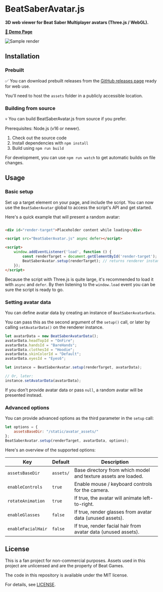 # BeatSaberAvatar.js

**3D web viewer for Beat Saber Multiplayer avatars (Three.js / WebGL).**

**[👀 Demo Page](https://roydejong.github.io/BeatSaberAvatar.js/demo.html)**

![Sample render](https://user-images.githubusercontent.com/6772638/153731427-7627af23-d68b-451f-9d06-6944ab2d2031.png)

## Installation

### Prebuilt

✅ You can download prebuilt releases from
the [GitHub releases page](https://github.com/roydejong/BeatSaberAvatar.js/releases/latest) ready for web use.

You'll need to host the `assets` folder in a publicly accessible location.

### Building from source

💀 You can build BeatSaberAvatar.js from source if you prefer.

Prerequisites: Node.js (v16 or newer).

1. Check out the source code
2. Install dependencies with `npm install`
3. Build using `npm run build`

For development, you can use `npm run watch` to get automatic builds on file changes.

## Usage

### Basic setup

Set up a target element on your page, and include the script. You can now use the `BeatSaberAvatar` global to access the
script's API and get started.

Here's a quick example that will present a random avatar:

```html

<div id="render-target">Placeholder content while loading</div>

<script src="BeatSaberAvatar.js" async defer></script>

<script>
    window.addEventListener('load', function () {
        const renderTarget = document.getElementById('render-target');
        BeatSaberAvatar.setup(renderTarget); // returns renderer instance
    });
</script>
```

Because the script with Three.js is quite large, it's recommended to load it with `async` and `defer`. By then listening
to the `window.load` event you can be sure the script is ready to go.

### Setting avatar data

You can define avatar data by creating an instance of `BeatSaberAvatarData`.

You can pass this as the second argument of the `setup()` call, or later by calling `setAvatarData()` on the renderer
instance.

```js
let avatarData = new BeatSaberAvatarData();
avatarData.headTopId = "OnFire";
avatarData.handsId = "BareHands";
avatarData.clothesId = "Hoodie";
avatarData.skinColorId = "Default";
avatarData.eyesId = "Eyes6";

let instance = BeatSaberAvatar.setup(renderTarget, avatarData);

// Or, later:
instance.setAvatarData(avatarData);
```

If you don't provide avatar data or pass `null`, a random avatar will be presented instead.

### Advanced options

You can provide advanced options as the third parameter in the `setup` call:

```js
let options = {
    assetsBaseDir: "/static/avatar_assets/"
};
BeatSaberAvatar.setup(renderTarget, avatarData, options);
```

Here's an overview of the supported options:

| Key                | Default   | Description                                                    |
|--------------------|-----------|----------------------------------------------------------------|
| `assetsBaseDir`    | `assets/` | Base directory from which model and texture assets are loaded. |
| `enableControls`   | `true`    | Enable mouse / keyboard controls for the camera.               |
| `rotateAnimation`  | `true`    | If true, the avatar will animate left-to-right.                |
| `enableGlasses`    | `false`   | If true, render glasses from avatar data (unused assets).      |
| `enableFacialHair` | `false`   | If true, render facial hair from avatar data (unused assets).  |

## License

This is a fan project for non-commercial purposes. Assets used in this project are unlicensed and are the property of
Beat Games.

The code in this repository is available under the MIT license.

For details, see [LICENSE](./LICENSE.md).
